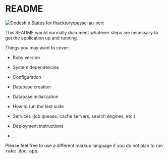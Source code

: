 # README

[ ![Codeship Status for fhacktory/passe-au-vert](https://www.codeship.io/projects/f3079710-38ed-0132-bd39-323ac9d2f255/status)](https://www.codeship.io/projects/42120)

This README would normally document whatever steps are necessary to get the
application up and running.

Things you may want to cover:

* Ruby version

* System dependencies

* Configuration

* Database creation

* Database initialization

* How to run the test suite

* Services (job queues, cache servers, search engines, etc.)

* Deployment instructions

* ...


Please feel free to use a different markup language if you do not plan to run
<tt>rake doc:app</tt>.
